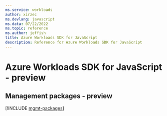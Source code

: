 ```yaml
---
ms.service: workloads
author: xirzec
ms.devlang: javascript
ms.data: 07/22/2022
ms.topic: reference
ms.author: jeffish
title: Azure Workloads SDK for JavaScript
description: Reference for Azure Workloads SDK for JavaScript
---
```

# Azure Workloads SDK for JavaScript - preview

## Management packages - preview
[!INCLUDE [mgmt-packages](workloads-mgmt-index.md)]